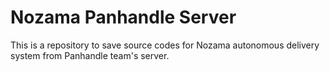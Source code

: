 # Nozama Panhandle Server

This is a repository to save source codes for Nozama autonomous delivery system from Panhandle team's server. 
